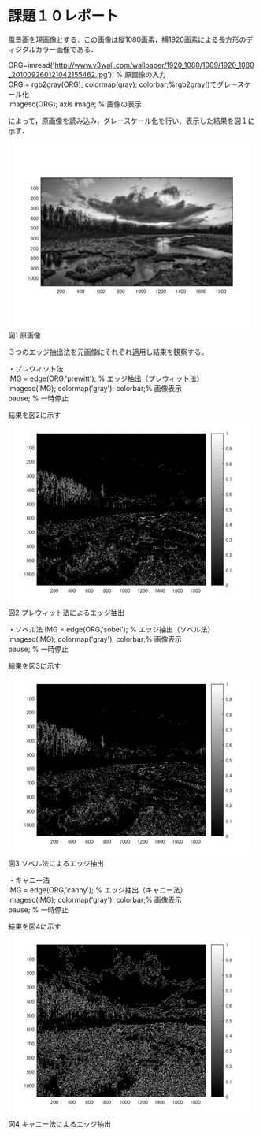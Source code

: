 ﻿# 課題１０レポート

風景画を現画像とする．この画像は縦1080画素，横1920画素による長方形のディジタルカラー画像である．

ORG=imread('http://www.v3wall.com/wallpaper/1920_1080/1009/1920_1080_201009260121042155462.jpg'); % 原画像の入力  
ORG = rgb2gray(ORG); colormap(gray); colorbar;%rgb2gray()でグレースケール化  
imagesc(ORG); axis image; % 画像の表示  

によって，原画像を読み込み，グレースケール化を行い、表示した結果を図１に示す．  

![原画像](https://github.com/MogmogPakupaku/lecture_image_processing/blob/master/image/kadai2_gryorg.jpg)  
図1 原画像

３つのエッジ抽出法を元画像にそれぞれ適用し結果を観察する。　　

・プレウィット法  
IMG = edge(ORG,'prewitt'); % エッジ抽出（プレウィット法）  
imagesc(IMG); colormap('gray'); colorbar;% 画像表示  
pause; % 一時停止  

結果を図2に示す
![原画像](https://github.com/MogmogPakupaku/lecture_image_processing/blob/master/image/kadai10_prewitt.jpg)  
図2 プレウィット法によるエッジ抽出

・ソベル法
IMG = edge(ORG,'sobel'); % エッジ抽出（ソベル法）  
imagesc(IMG); colormap('gray'); colorbar;% 画像表示  
pause; % 一時停止  

結果を図3に示す
![原画像](https://github.com/MogmogPakupaku/lecture_image_processing/blob/master/image/kadai10_sobel.jpg)  
図3 ソベル法によるエッジ抽出

・キャニー法  
IMG = edge(ORG,'canny'); % エッジ抽出（キャニー法）  
imagesc(IMG); colormap('gray'); colorbar;% 画像表示  
pause; % 一時停止  

結果を図4に示す
![原画像](https://github.com/MogmogPakupaku/lecture_image_processing/blob/master/image/kadai10_canny.jpg)  
図4 キャニー法によるエッジ抽出
